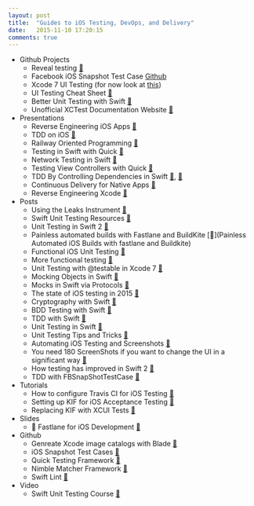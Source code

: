 ```yaml
---
layout: post
title:  "Guides to iOS Testing, DevOps, and Delivery"
date:   2015-11-10 17:20:15
comments: true
---
```


- Github Projects
    - Reveal testing [:link:](http://revealapp.com/)
    - Facebook iOS Snapshot Test Case [Github](https://github.com/facebook/ios-snapshot-test-case)
    - Xcode 7 UI Testing (for now look at [this](http://www.mokacoding.com/blog/xcode-7-ui-testing/))
    - UI Testing Cheat Sheet [:link:](http://masilotti.com/ui-testing-cheat-sheet/)
    - Better Unit Testing with Swift [:link:](http://masilotti.com/better-swift-unit-testing/)
    - Unofficial XCTest Documentation Website [:link:](http://masilotti.com/xctest-documentation/)
- Presentations
    - Reverse Engineering iOS Apps [:floppy_disk:](https://realm.io/news/conrad-kramer-reverse-engineering-ios-apps-lyft/)
    - TDD on iOS [:floppy_disk:](https://realm.io/news/altconf-glen-tregoning-paul-zabelin-successful-test-driven-development-on-ios/)
    - Railway Oriented Programming [:floppy_disk:](http://fsharpforfunandprofit.com/rop/)
    - Testing in Swift with Quick [:floppy_disk:](https://realm.io/news/testing-in-swift/)
    - Network Testing in Swift [:floppy_disk:](https://realm.io/news/soffes-swift-network-testing-dvr/)
    - Testing View Controllers with Quick [:floppy_disk:](https://realm.io/news/rachel-bobbins-testing-view-controllers-quick/)
    - TDD By Controlling Dependencies in Swift [:floppy_disk:](https://www.youtube.com/watch?v=qYpURmZcCKs&index=47&list=PLEx5khR4g7PL0fDNJkI2dHhqeckQTAbes), [:floppy_disk:](http://gotocon.com/dl/goto-cph-2015/slides/JorgeD.OrtizFuentes_TestDrivenDevelopmentbyControllingDependencies.pdf)
    - Continuous Delivery for Native Apps [:floppy_disk:](http://gotocon.com/dl/goto-cph-2015/slides/NielsFrydenholm_ContinuousDeliveryForNativeApps.pdf)
    - Reverse Engineering Xcode [:floppy_disk:](https://realm.io/news/jp-simard-reverse-engineering-code-completion/) 
- Posts
    - Using the Leaks Instrument [:link:](http://www.russbishop.net/shoot-the-heap)
    - Swift Unit Testing Resources [:link:](http://www.andrewcbancroft.com/2014/12/19/swift-unit-testing-resources/)
    - Unit Testing in Swift 2 [:link:](http://masteringswift.blogspot.com/2015/07/swift-2-and-unit-testing.html)
    - Painless automated builds with Fastlane and BuildKite [:link:](Painless Automated iOS Builds with fastlane and Buildkite)
    - Functional iOS Unit Testing [:link:](http://www.ebaytechblog.com/2015/04/15/functional-ios-testing-in-swift/)
    - More functional testing [:link:](http://www.thinkandbuild.it/ios-functional-testing-with-user-stories-uitest-and-local-server/)
    - Unit Testing with @testable in Xcode 7 [:link:](http://natashatherobot.com/swift-2-xcode-7-unit-testing-access/)
    - Mocking Objects in Swift [:link:](http://www.raywenderlich.com/101306/unit-testing-tutorial-mocking-objects)
    - Mocks in Swift via Protocols [:link:](http://blog.eliperkins.me/mocks-in-swift-via-protocols?utm_campaign=This%2BWeek%2Bin%2BSwift&utm_medium=email&utm_source=This_Week_in_Swift_59)
    - The state of iOS testing in 2015 [:link:](http://www.mokacoding.com/blog/ios-testing-in-2015/)
    - Cryptography with Swift [:link:](http://digitalleaves.com/blog/2015/08/commoncrypto-in-swift/?utm_campaign=Swift%2BSandbox&utm_medium=web&utm_source=Swift_Sandbox_3)
    - BDD Testing with Swift [:link:](http://railsware.com/blog/2014/07/04/bdd-style-testing-in-swift-with-sleipnir/)
    - TDD with Swift [:link:](http://swiftandpainless.com/category/tdd/)
    - Unit Testing in Swift [:link:](https://bendyworks.com/unit-testing-in-swift/)
    - Unit Testing Tips and Tricks [:link:](http://natashatherobot.com/swift-unit-testing-tips-and-tricks/)
    - Automating iOS Testing and Screenshots [:link:](http://www.russbishop.net/storm-sim-requires-180-screenshots)
    - You need 180 ScreenShots if you want to change the UI in a significant way [:link:](http://www.russbishop.net/storm-sim-requires-180-screenshots)
    - How testing has improved in Swift 2 [:link:](http://code.tutsplus.com/tutorials/advances-in-testing-with-xcode-7-and-swift-2--cms-24469)
    - TDD with FBSnapShotTestCase [:link:](http://devmonologue.com/ios/category/test-driven-development/)
- Tutorials
    - How to configure Travis CI for iOS Testing [:link:](http://www.mokacoding.com/blog/travis-ci-ios-testing/)
    - Setting up KIF for iOS Acceptance Testing [:link:](http://www.mokacoding.com/blog/setting-up-kif-for-ios-acceptance-testing/)
    - Replacing KIF with XCUI Tests [:link:](http://www.catehuston.com/blog/2015/11/11/replacing-kif-tests-with-xcui-tests/?utm_campaign=This%2BWeek%2Bin%2BSwift&utm_medium=email&utm_source=This_Week_in_Swift_62)
- Slides
    - :raised_hands: Fastlane for iOS Development [:floppy_disk:](https://speakerdeck.com/hedjirog/how-we-use-fastlane-at-wantedly)
- Github
    - Genreate Xcode image catalogs with Blade [:link:](https://github.com/jondot/blade)
    - iOS Snapshot Test Cases [:link:](https://github.com/facebook/ios-snapshot-test-case)
    - Quick Testing Framework [:link:](https://github.com/Quick/Quick)
    - Nimble Matcher Framework [:link:](https://github.com/Quick/Nimble)
    - Swift Lint [:link:](https://github.com/realm/SwiftLint)
- Video 
    - Swift Unit Testing Course [:link:](http://code.tutsplus.com/courses/unit-testing-with-swift-and-xctest)